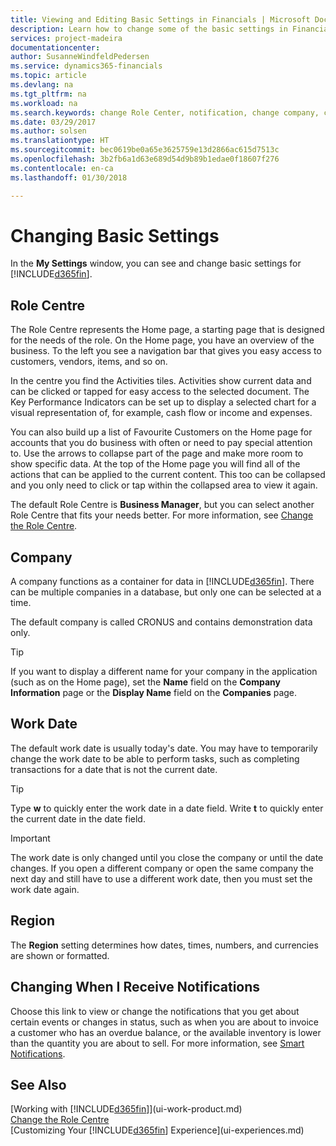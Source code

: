 ```yaml
---
title: Viewing and Editing Basic Settings in Financials | Microsoft Docs
description: Learn how to change some of the basic settings in Financials, for example, the Role Centre, company, or the work date.
services: project-madeira
documentationcenter: 
author: SusanneWindfeldPedersen
ms.service: dynamics365-financials
ms.topic: article
ms.devlang: na
ms.tgt_pltfrm: na
ms.workload: na
ms.search.keywords: change Role Center, notification, change company, change work date
ms.date: 03/29/2017
ms.author: solsen
ms.translationtype: HT
ms.sourcegitcommit: bec0619be0a65e3625759e13d2866ac615d7513c
ms.openlocfilehash: 3b2fb6a1d63e689d54d9b89b1edae0f18607f276
ms.contentlocale: en-ca
ms.lasthandoff: 01/30/2018

---
```

# <a name="changing-basic-settings"></a>Changing Basic Settings
In the **My Settings** window, you can see and change basic settings for [!INCLUDE[d365fin](includes/d365fin_md.md)].  

## <a name="role-center"></a>Role Centre
The Role Centre represents the Home page, a starting page that is designed for the needs of the role. On the Home page, you have an overview of the business. To the left you see a navigation bar that gives you easy access to customers, vendors, items, and so on.

In the centre you find the Activities tiles. Activities show current data and can be clicked or tapped for easy access to the selected document. The Key Performance Indicators can be set up to display a selected chart for a visual representation of, for example, cash flow or income and expenses.

You can also build up a list of Favourite Customers on the Home page for accounts that you do business with often or need to pay special attention to. Use the arrows to collapse part of the page and make more room to show specific data. At the top of the Home page you will find all of the actions that can be applied to the current content. This too can be collapsed and you only need to click or tap within the collapsed area to view it again.

The default Role Centre is **Business Manager**, but you can select another Role Centre that fits your needs better. For more information, see [Change the Role Centre](change-role.md).

## <a name="company"></a>Company
A company functions as a container for data in [!INCLUDE[d365fin](includes/d365fin_md.md)]. There can be multiple companies in a database, but only one can be selected at a time.

The default company is called CRONUS and contains demonstration data only.

> [!TIP]  
>   If you want to display a different name for your company in the application (such as on the Home page), set the **Name** field on the **Company Information** page or the **Display Name** field on the **Companies** page.  

## <a name="work-date"></a>Work Date
The default work date is usually today's date. You may have to temporarily change the work date to be able to perform tasks, such as completing transactions for a date that is not the current date.

> [!TIP]  
>   Type **w** to quickly enter the work date in a date field. Write **t** to quickly enter the current date in the date field.

> [!IMPORTANT]  
>   The work date is only changed until you close the company or until the date changes. If you open a different company or open the same company the next day and still have to use a different work date, then you must set the work date again.

## <a name="region"></a>Region
The **Region** setting determines how dates, times, numbers, and currencies are shown or formatted.   

## <a name="changing-when-i-receive-notifications"></a>Changing When I Receive Notifications
Choose this link to view or change the notifications that you get about certain events or changes in status, such as when you are about to invoice a customer who has an overdue balance, or the available inventory is lower than the quantity you are about to sell. For more information, see [Smart Notifications](ui-smart-notifications.md).

## <a name="see-also"></a>See Also
[Working with [!INCLUDE[d365fin](includes/d365fin_md.md)]](ui-work-product.md)  
[Change the Role Centre](change-role.md)  
[Customizing Your [!INCLUDE[d365fin](includes/d365fin_md.md)] Experience](ui-experiences.md)  

